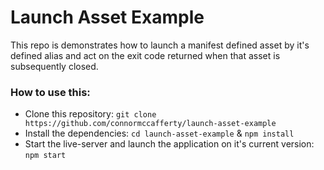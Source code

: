 # Launch Asset Example

This repo is demonstrates how to launch a manifest defined asset by it's defined alias and act on the exit code returned when that asset is subsequently closed.

### How to use this:

- Clone this repository: `git clone https://github.com/connormccafferty/launch-asset-example`
- Install the dependencies: `cd launch-asset-example` & `npm install`
- Start the live-server and launch the application on it's current version: `npm start`
